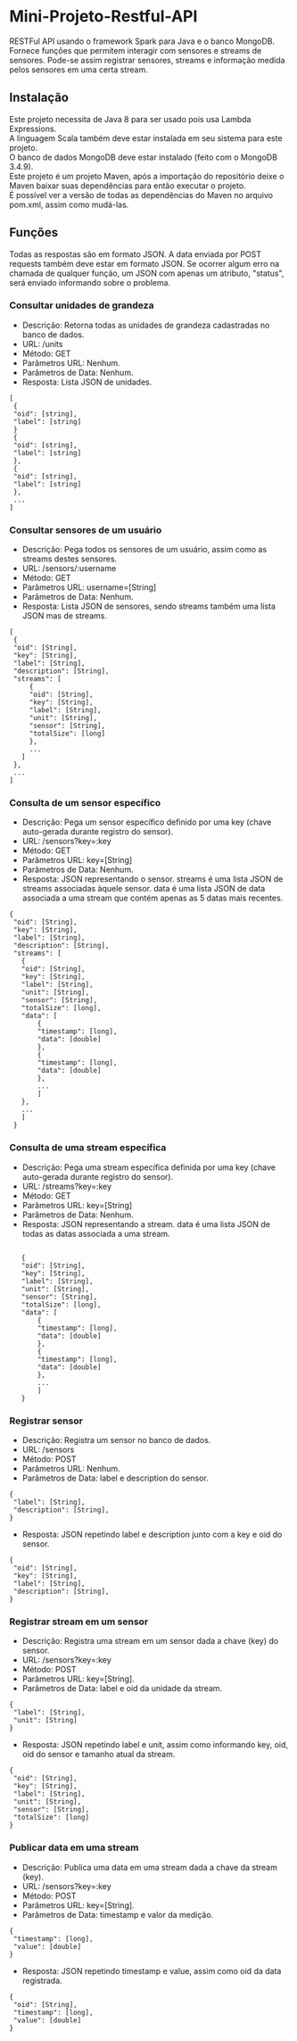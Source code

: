 # Mini-Projeto-Restful-API

RESTFul API usando o framework Spark para Java e o banco MongoDB. Fornece funções que permitem interagir com sensores e streams de sensores. Pode-se assim registrar sensores, streams e informação medida pelos sensores em uma certa stream.  

Instalação
----------
Este projeto necessita de Java 8 para ser usado pois usa Lambda Expressions.  
A linguagem Scala também deve estar instalada em seu sistema para este projeto.  
O banco de dados MongoDB deve estar instalado (feito com o MongoDB 3.4.9).   
Este projeto é um projeto Maven, após a importação do repositório deixe o Maven baixar suas dependências para então executar o projeto.  
É possível ver a versão de todas as dependências do Maven no arquivo pom.xml, assim como mudá-las.  


Funções  
---

Todas as respostas são em formato JSON. A data enviada por POST requests também deve estar em formato JSON. Se ocorrer algum erro na chamada de qualquer função, um JSON com apenas um atributo, "status", será enviado informando sobre o problema.


### Consultar unidades de grandeza
  
* Descrição: Retorna todas as unidades de grandeza cadastradas no banco de dados.
* URL: /units
* Método: GET
* Parâmetros URL: Nenhum.
* Parâmetros de Data: Nenhum.
* Resposta: Lista JSON de unidades.
```
[
 {
 "oid": [string],
 "label": [string]
 }
 {
 "oid": [string],
 "label": [string]
 },
 {
 "oid": [string],
 "label": [string]
 },
 ...
]
```

### Consultar sensores de um usuário  

* Descrição: Pega todos os sensores de um usuário, assim como as streams destes sensores.
* URL: /sensors/:username  
* Método: GET  
* Parâmetros URL: username=[String]  
* Parâmetros de Data: Nenhum.  
* Resposta: Lista JSON de sensores, sendo streams também uma lista JSON mas de streams.  
```
[
 { 
 "oid": [String],
 "key": [String],
 "label": [String],
 "description": [String],
 "streams": [
     {
     "oid": [String],
     "key": [String],
     "label": [String],
     "unit": [String],
     "sensor": [String],
     "totalSize": [long]
     },
     ...
   ]
 },
 ...
]
```

### Consulta de um sensor específico

* Descrição: Pega um sensor específico definido por uma key (chave auto-gerada durante registro do sensor).
* URL: /sensors?key=:key
* Método: GET 
* Parâmetros URL: key=[String] 
* Parâmetros de Data: Nenhum.  
* Resposta: JSON representando o sensor. streams é uma lista JSON de streams associadas àquele sensor. data é uma lista JSON de data associada a uma stream que contém apenas as 5 datas mais recentes.

```
{
 "oid": [String],
 "key": [String],
 "label": [String],
 "description": [String],
 "streams": [
   {
   "oid": [String],
   "key": [String],
   "label": [String],
   "unit": [String],
   "sensor": [String],
   "totalSize": [long],
   "data": [
       {
       "timestamp": [long],
       "data": [double]
       },
       {
       "timestamp": [long],
       "data": [double]
       },
       ...
       ]
   },
   ...
   ]
 }
```

### Consulta de uma stream específica

* Descrição: Pega uma stream específica definida por uma key (chave auto-gerada durante registro do sensor).
* URL: /streams?key=:key
* Método: GET  
* Parâmetros URL: key=[String] 
* Parâmetros de Data: Nenhum.  
* Resposta: JSON representando a stream. data é uma lista JSON de todas as datas associada a uma stream.

```

   {
   "oid": [String],
   "key": [String],
   "label": [String],
   "unit": [String],
   "sensor": [String],
   "totalSize": [long],
   "data": [
       {
       "timestamp": [long],
       "data": [double]
       },
       {
       "timestamp": [long],
       "data": [double]
       },
       ...
       ]
   }

```

### Registrar sensor

* Descrição: Registra um sensor no banco de dados.
* URL: /sensors
* Método: POST  
* Parâmetros URL: Nenhum.
* Parâmetros de Data: label e description do sensor.

```
{
 "label": [String],
 "description": [String],
}

```


* Resposta: JSON repetindo label e description junto com a key e oid do sensor.

```
{
 "oid": [String],
 "key": [String],
 "label": [String],
 "description": [String],
}
```

### Registrar stream em um sensor

* Descrição: Registra uma stream em um sensor dada a chave (key) do sensor.
* URL: /sensors?key=:key
* Método: POST  
* Parâmetros URL: key=[String].
* Parâmetros de Data: label e oid da unidade da stream.

```
{
 "label": [String],
 "unit": [String]
}
```

* Resposta: JSON repetindo label e unit, assim como informando key, oid, oid do sensor e tamanho atual da stream.

```
{
 "oid": [String],
 "key": [String],
 "label": [String],
 "unit": [String],
 "sensor": [String],
 "totalSize": [long]
}
```

### Publicar data em uma stream

* Descrição: Publica uma data em uma stream dada a chave da stream (key).
* URL: /sensors?key=:key
* Método: POST  
* Parâmetros URL: key=[String].
* Parâmetros de Data: timestamp e valor da medição.

```
{
 "timestamp": [long],
 "value": [double]
}
```

* Resposta: JSON repetindo timestamp e value, assim como oid da data registrada.

```
{
 "oid": [String],
 "timestamp": [long],
 "value": [double]
}
```

